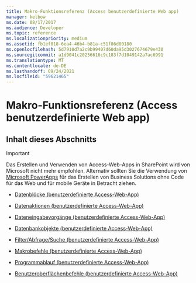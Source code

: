 ```yaml
---
title: Makro-Funktionsreferenz (Access benutzerdefinierte Web app)
manager: kelbow
ms.date: 08/17/2017
ms.audience: Developer
ms.topic: reference
ms.localizationpriority: medium
ms.assetid: fb1ef018-6ea4-46b4-b81a-c51f86d80180
ms.openlocfilehash: 5d7910d7a2c9b99407d60da95d3027674679e430
ms.sourcegitcommit: a1d9041c20256616c9c183f7d1049142a7ac6991
ms.translationtype: MT
ms.contentlocale: de-DE
ms.lasthandoff: 09/24/2021
ms.locfileid: "59621465"
---
```

# <a name="macro-function-reference-access-custom-web-app"></a>Makro-Funktionsreferenz (Access benutzerdefinierte Web app)

## <a name="in-this-section"></a>Inhalt dieses Abschnitts

> [!IMPORTANT]
> Das Erstellen und Verwenden von Access-Web-Apps in SharePoint wird von Microsoft nicht mehr empfohlen. Alternativ sollten Sie die Verwendung von [Microsoft PowerApps](https://powerapps.microsoft.com/en-us/) für das Erstellen von Business Solutions ohne Code für das Web und für mobile Geräte in Betracht ziehen. 
  
- [Datenblöcke (benutzerdefinierte Access-Web-App)](data-blocksaccess-custom-web-app.md)
    
- [Datenaktionen (benutzerdefinierte Access-Web-App)](data-actions-access-custom-web-app.md)
    
- [Dateneingabevorgänge (benutzerdefinierte Access-Web-App)](data-entry-operations-access-custom-web-app.md)
    
- [Datenbankobjekte (benutzerdefinierte Access-Web-App)](database-objects-access-custom-web-app.md)
    
- [Filter/Abfrage/Suche (benutzerdefinierte Access-Web-App)](filter-query-search-access-custom-web-app.md)
    
- [Makrobefehle (benutzerdefinierte Access-Web-App)](macro-commands-access-custom-web-app.md)
    
- [Programmablauf (benutzerdefinierte Access-Web-App)](program-flow-access-custom-web-app.md)
    
- [Benutzeroberflächenbefehle (benutzerdefinierte Access-Web-App)](user-interface-commands-access-custom-web-app.md)
    

